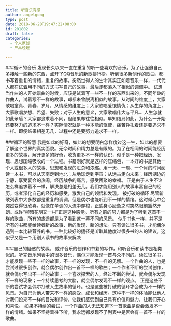 ```yaml
---
title: 听音乐有感
author: angelgong
type: post
date: 2018-06-28T19:47:22+08:00
id: 201802
draft: false
categories:
  - 个人原创
  - 产品经理

---
```

###循环的音乐
发现长久以来一直在重复的听一些喜欢的音乐。为了让强迫自己多接触一些新的东西，点开了QQ音乐的新歌排行榜。听到很多新创作的歌曲，都书写着重复的情绪，重复的故事。突然觉得人的生命其实正如着音乐一样，一代代人都在试着用不同的方式书写自己的故事，最后却都落入了相似的调调中。
试想当作曲的人开始谱曲的时候，应该是试着写一些不一样的东西出来的。不同年龄的作曲人，试着写不一样的故事，却都未曾脱离相似的故事。从时间的维度上，大家歌唱童真、青春、岁月，从情感的维度上；大家歌唱爱恨情仇；从生存的角度上，大家歌唱梦想、希望、失败；对于人生的意义，大家歌唱伟大与平凡...
人生怎就如此矛盾？大家都追求着不同，但结果却往往相似。早知结局如此，为什么一开始还要努力的追求不一样？实际情况就是一种本能的驱使，痛苦挣扎着还是要追求不一样。即便结果相差无几，过程中还是要努力追求不一样。

###循环的智慧
我是如此的好奇，如此的想要明白怎样度过这一生，如此的想要了解这个世界的真实面貌。无奈时间和精力总是有限的。为了在相同的时间能经历更多的故事，解开更多的好奇，收货更多不一样的认识，似乎是一种把经历、发现、思想压缩吸收的一个过程。书籍刚好就是这样的压缩包，一本好的书是其他一个人或很多人的故事、思想和发现的汇总和浓缩。用一天、一周、一个月的时间阅读一本书，可以从天南走到地北；从地球走到宇宙；从远古走向未来；经历湖边的宁静，享受宴会的热闹，经历战争的痛苦，感受团聚的幸福。
正是由于人生不论怎么样追求着不一样，解决总是相差无几。我们才能用别人的故事丰富自己的经历，或者深化自己的经历和感受，激发自己的领悟和发现。
被打破的循环
尽管新歌列表中大多数都是重复的调调，但是偶尔也能听到不一样的情绪。这时候心中会突然变得很欣喜。就像在单调的人流中穿梭，正感身心疲惫之时突然眼前豁然开朗。或许“柳暗花明又一村”正是这种感觉。所有之前的努力都是为了听到这首不一样的歌曲，所有的旅途都是为了看到这一幕不同的风景。
似乎书也一样，并不是所有的书都能给读者新的故事、新的发现、新的想法。只有读过很多书，才能偶尔遇到一本比较营养的书。一种比较好的捷径是听取其他度过很多书的人的建议，这似乎又是一个用别人读书的故事来解决

###自己的疑惑的故事。
或许音乐的创作和书籍的写作，和听音乐和读书是相类似的。听完音乐列表中的很多音乐，偶尔才能发现一首与众不同的。读过很多书，才能发现一些不一样的故事，不一样的发现，不一样的见解。一个作曲的人，也是尝试过很多创作，就会偶尔创作出一首不一样的歌曲；一个作者不断的尝试创作，就会偶尔写出不一样的故事；一个喜欢探索的人，经过不断的尝试，就会偶尔发现不一样的现象；一个持续思考的大脑，就会偶尔发现不一样的观点。
正是这些不断的尝试才会偶尔打破人生故事的循环。也是这些被打破的循环才会成为不一样的风景。为自己为他人带来不一样的感受、成长和经历。这种不一样的体验能让他人对我们投来不一样的目光和评价，让我们感受到自己具有价值和魅力，让我们开心和喜悦。
如果不持续的尝试，一个作曲的人无法知道下一首歌曲是否会激发不一样的情绪。如果不坚持着往下听，我永远都发现不了列表中是否会有一首不一样的歌曲。